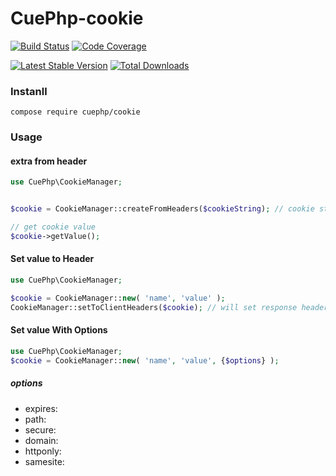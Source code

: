 # CuePhp-cookie

[![Build Status](https://github.com/cuephp/cookie/workflows/ci/badge.svg)](https://github.com/cuephp/cookie/actions)
[![Code Coverage](https://codecov.io/gh/cuephp/cookie/branch/main/graph/badge.svg)](https://codecov.io/gh/cuephp/cookie/branch/main)

[![Latest Stable Version](https://img.shields.io/packagist/v/cuephp/cookie.svg?style=flat-square)](https://packagist.org/packages/cuephp/cookie)
[![Total Downloads](https://img.shields.io/packagist/dt/cuephp/cookie.svg?style=flat-square)](https://packagist.org/packages/cuephp/cookie)


### Instanll

```
compose require cuephp/cookie
```

### Usage

#### extra from header

```php
use CuePhp\CookieManager;


$cookie = CookieManager::createFromHeaders($cookieString); // cookie string is  from http header

// get cookie value
$cookie->getValue();

```

#### Set value to Header
```php
use CuePhp\CookieManager;

$cookie = CookieManager::new( 'name', 'value' );
CookieManager::setToClientHeaders($cookie); // will set response header set-cookie

```

#### Set value With Options
```php
use CuePhp\CookieManager;
$cookie = CookieManager::new( 'name', 'value', {$options} );
```

##### options

+ expires:
+ path:
+ secure: 
+ domain:
+ httponly:
+ samesite: